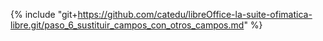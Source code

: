 {% include "git+https://github.com/catedu/libreOffice-la-suite-ofimatica-libre.git/paso_6_sustituir_campos_con_otros_campos.md" %}